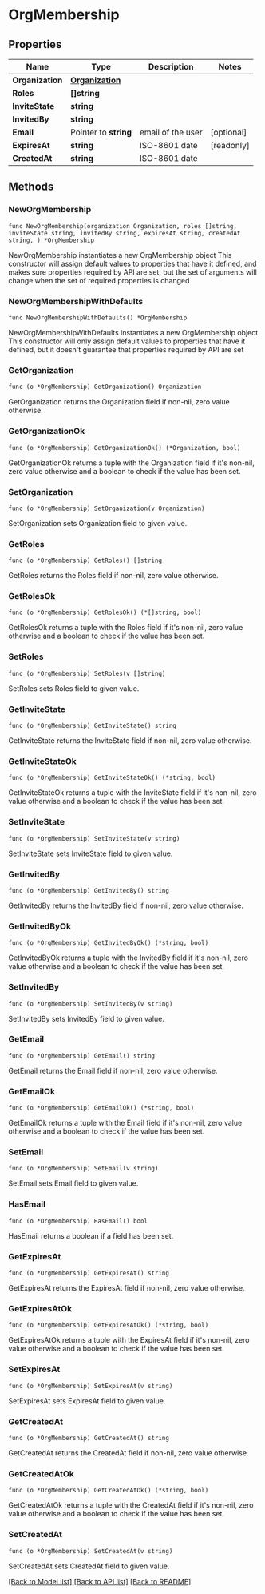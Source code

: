 # OrgMembership

## Properties

Name | Type | Description | Notes
------------ | ------------- | ------------- | -------------
**Organization** | [**Organization**](Organization.md) |  | 
**Roles** | **[]string** |  | 
**InviteState** | **string** |  | 
**InvitedBy** | **string** |  | 
**Email** | Pointer to **string** | email of the user | [optional] 
**ExpiresAt** | **string** | ISO-8601 date | [readonly] 
**CreatedAt** | **string** | ISO-8601 date | 

## Methods

### NewOrgMembership

`func NewOrgMembership(organization Organization, roles []string, inviteState string, invitedBy string, expiresAt string, createdAt string, ) *OrgMembership`

NewOrgMembership instantiates a new OrgMembership object
This constructor will assign default values to properties that have it defined,
and makes sure properties required by API are set, but the set of arguments
will change when the set of required properties is changed

### NewOrgMembershipWithDefaults

`func NewOrgMembershipWithDefaults() *OrgMembership`

NewOrgMembershipWithDefaults instantiates a new OrgMembership object
This constructor will only assign default values to properties that have it defined,
but it doesn't guarantee that properties required by API are set

### GetOrganization

`func (o *OrgMembership) GetOrganization() Organization`

GetOrganization returns the Organization field if non-nil, zero value otherwise.

### GetOrganizationOk

`func (o *OrgMembership) GetOrganizationOk() (*Organization, bool)`

GetOrganizationOk returns a tuple with the Organization field if it's non-nil, zero value otherwise
and a boolean to check if the value has been set.

### SetOrganization

`func (o *OrgMembership) SetOrganization(v Organization)`

SetOrganization sets Organization field to given value.


### GetRoles

`func (o *OrgMembership) GetRoles() []string`

GetRoles returns the Roles field if non-nil, zero value otherwise.

### GetRolesOk

`func (o *OrgMembership) GetRolesOk() (*[]string, bool)`

GetRolesOk returns a tuple with the Roles field if it's non-nil, zero value otherwise
and a boolean to check if the value has been set.

### SetRoles

`func (o *OrgMembership) SetRoles(v []string)`

SetRoles sets Roles field to given value.


### GetInviteState

`func (o *OrgMembership) GetInviteState() string`

GetInviteState returns the InviteState field if non-nil, zero value otherwise.

### GetInviteStateOk

`func (o *OrgMembership) GetInviteStateOk() (*string, bool)`

GetInviteStateOk returns a tuple with the InviteState field if it's non-nil, zero value otherwise
and a boolean to check if the value has been set.

### SetInviteState

`func (o *OrgMembership) SetInviteState(v string)`

SetInviteState sets InviteState field to given value.


### GetInvitedBy

`func (o *OrgMembership) GetInvitedBy() string`

GetInvitedBy returns the InvitedBy field if non-nil, zero value otherwise.

### GetInvitedByOk

`func (o *OrgMembership) GetInvitedByOk() (*string, bool)`

GetInvitedByOk returns a tuple with the InvitedBy field if it's non-nil, zero value otherwise
and a boolean to check if the value has been set.

### SetInvitedBy

`func (o *OrgMembership) SetInvitedBy(v string)`

SetInvitedBy sets InvitedBy field to given value.


### GetEmail

`func (o *OrgMembership) GetEmail() string`

GetEmail returns the Email field if non-nil, zero value otherwise.

### GetEmailOk

`func (o *OrgMembership) GetEmailOk() (*string, bool)`

GetEmailOk returns a tuple with the Email field if it's non-nil, zero value otherwise
and a boolean to check if the value has been set.

### SetEmail

`func (o *OrgMembership) SetEmail(v string)`

SetEmail sets Email field to given value.

### HasEmail

`func (o *OrgMembership) HasEmail() bool`

HasEmail returns a boolean if a field has been set.

### GetExpiresAt

`func (o *OrgMembership) GetExpiresAt() string`

GetExpiresAt returns the ExpiresAt field if non-nil, zero value otherwise.

### GetExpiresAtOk

`func (o *OrgMembership) GetExpiresAtOk() (*string, bool)`

GetExpiresAtOk returns a tuple with the ExpiresAt field if it's non-nil, zero value otherwise
and a boolean to check if the value has been set.

### SetExpiresAt

`func (o *OrgMembership) SetExpiresAt(v string)`

SetExpiresAt sets ExpiresAt field to given value.


### GetCreatedAt

`func (o *OrgMembership) GetCreatedAt() string`

GetCreatedAt returns the CreatedAt field if non-nil, zero value otherwise.

### GetCreatedAtOk

`func (o *OrgMembership) GetCreatedAtOk() (*string, bool)`

GetCreatedAtOk returns a tuple with the CreatedAt field if it's non-nil, zero value otherwise
and a boolean to check if the value has been set.

### SetCreatedAt

`func (o *OrgMembership) SetCreatedAt(v string)`

SetCreatedAt sets CreatedAt field to given value.



[[Back to Model list]](../README.md#documentation-for-models) [[Back to API list]](../README.md#documentation-for-api-endpoints) [[Back to README]](../README.md)


